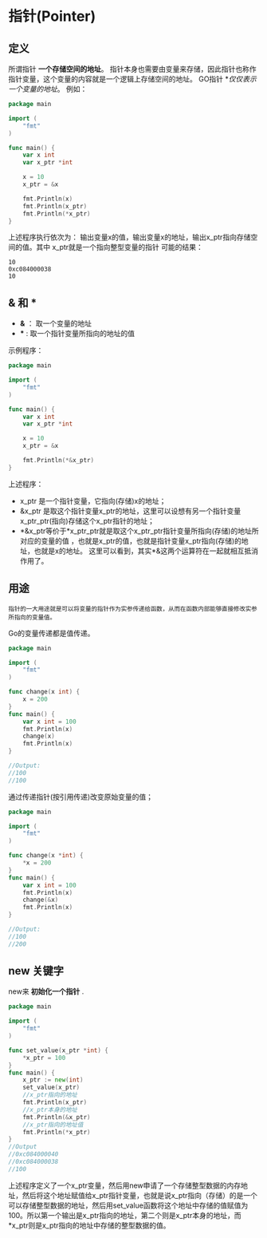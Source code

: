 # 指针(Pointer)
## 定义
所谓指针 **一个存储空间的地址**。 指针本身也需要由变量来存储，因此指针也称作指针变量，这个变量的内容就是一个逻辑上存储空间的地址。
GO指针 **仅仅表示一个变量的地址*。 例如：

```go
package main

import (
    "fmt"
)

func main() {
    var x int
    var x_ptr *int

    x = 10
    x_ptr = &x

    fmt.Println(x)
    fmt.Println(x_ptr)
    fmt.Println(*x_ptr)
}
```

上述程序执行依次为： 输出变量x的值，输出变量x的地址，输出x_ptr指向存储空间的值。其中 x_ptr就是一个指向整型变量的指针
可能的结果：


```
10
0xc084000038
10
```

## & 和 *

  - **&** ： 取一个变量的地址
  - **\*** : 取一个指针变量所指向的地址的值

示例程序：

```go
package main

import (
    "fmt"
)

func main() {
    var x int
    var x_ptr *int

    x = 10
    x_ptr = &x

    fmt.Println(*&x_ptr)
}
```

上述程序：
 - x_ptr 是一个指针变量，它指向(存储)x的地址；
 - &x_ptr 是取这个指针变量x_ptr的地址，这里可以设想有另一个指针变量x_ptr_ptr(指向)存储这个x_ptr指针的地址；
 - \*&x_ptr等价于\*x_ptr_ptr就是取这个x_ptr_ptr指针变量所指向(存储)的地址所对应的变量的值 ，也就是x_ptr的值，也就是指针变量x_ptr指向(存储)的地址，也就是x的地址。 这里可以看到，其实*&这两个运算符在一起就相互抵消作用了。

## 用途
`指针的一大用途就是可以将变量的指针作为实参传递给函数，从而在函数内部能够直接修改实参所指向的变量值。`

Go的变量传递都是值传递。

```go
package main

import (
    "fmt"
)

func change(x int) {
    x = 200
}
func main() {
    var x int = 100
    fmt.Println(x)
    change(x)
    fmt.Println(x)
}

//Output:
//100
//100
```

通过传递指针(按引用传递)改变原始变量的值；

```go
package main

import (
    "fmt"
)

func change(x *int) {
    *x = 200
}
func main() {
    var x int = 100
    fmt.Println(x)
    change(&x)
    fmt.Println(x)
}

//Output:
//100
//200
```

## new 关键字

new来 **初始化一个指针** .

```go
package main

import (
    "fmt"
)

func set_value(x_ptr *int) {
    *x_ptr = 100
}
func main() {
    x_ptr := new(int)
    set_value(x_ptr)
    //x_ptr指向的地址
    fmt.Println(x_ptr)
    //x_ptr本身的地址
    fmt.Println(&x_ptr)
    //x_ptr指向的地址值
    fmt.Println(*x_ptr)
}
//Output
//0xc084000040
//0xc084000038
//100
```
上述程序定义了一个x_ptr变量，然后用new申请了一个存储整型数据的内存地址，然后将这个地址赋值给x_ptr指针变量，也就是说x_ptr指向（存储）的是一个可以存储整型数据的地址，然后用set_value函数将这个地址中存储的值赋值为100。所以第一个输出是x_ptr指向的地址，第二个则是x_ptr本身的地址，而*x_ptr则是x_ptr指向的地址中存储的整型数据的值。

